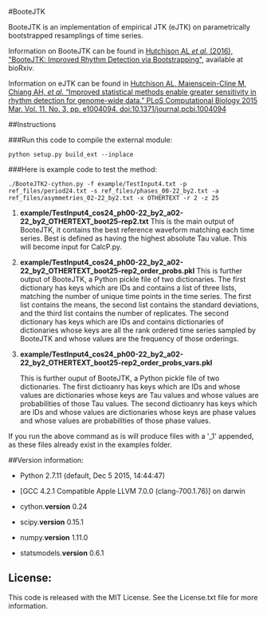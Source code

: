#BooteJTK

BooteJTK is an implementation of empirical JTK (eJTK) on parametrically bootstrapped resamplings of time series.

Information on BooteJTK can be found in [Hutchison AL _et al._ (2016), "BooteJTK: Improved Rhythm Detection via Bootstrapping"](), available at bioRxiv.

Information on eJTK can be found in [Hutchison AL, Maienscein-Cline M, Chiang AH, _et al._ “Improved statistical methods enable greater sensitivity in rhythm detection for genome-wide data.” PLoS Computational Biology 2015 Mar. Vol. 11, No. 3, pp. e1004094. doi:10.1371/journal.pcbi.1004094](http://journals.plos.org/ploscompbiol/article?id=10.1371/journal.pcbi.1004094)


##Instructions

###Run this code to compile the external module:

<pre><code>python setup.py build_ext --inplace</code></pre>


###Here is example code to test the method:

<pre><code>./BooteJTK2-cython.py -f example/TestInput4.txt -p ref_files/period24.txt -s ref_files/phases_00-22_by2.txt -a ref_files/asymmetries_02-22_by2.txt -x OTHERTEXT -r 2 -z 25</code></pre>


1. **example/TestInput4_cos24_ph00-22_by2_a02-22_by2_OTHERTEXT_boot25-rep2.txt**
   This is the main output of BooteJTK, it contains the best reference waveform matching each time series. Best is defined as having the highest absolute Tau value. This will become input for CalcP.py.


2. **example/TestInput4_cos24_ph00-22_by2_a02-22_by2_OTHERTEXT_boot25-rep2_order_probs.pkl**
   This is further output of BooteJTK, a Python pickle file of two dictionaries. The first dictionary has keys which are IDs and contains a list of three lists, matching the number of unique time points in the time series. The first list contains the means, the second list contains the standard deviations, and the third list contains the number of replicates.
   The second dictionary has keys which are IDs and contains dictionaries of dictionaries whose keys are all the rank ordered time series sampled by BooteJTK and whose values are the frequency of those orderings.


3. **example/TestInput4_cos24_ph00-22_by2_a02-22_by2_OTHERTEXT_boot25-rep2_order_probs_vars.pkl**

   This is further ouput of BooteJTK, a Python pickle file of two dictionaries.
   The first dictioanry has keys which are IDs and whose values are dictionaries whose keys are Tau values and whose values are probabilities of those Tau values.
   The second dictioanry has keys which are IDs and whose values are dictionaries whose keys are phase values and whose values are probabilities of those phase values.   


If you run the above command as is will produce files with a '_1' appended, as these files already exist in the examples folder.




##Version information:

* Python 2.7.11 (default, Dec  5 2015, 14:44:47)
* [GCC 4.2.1 Compatible Apple LLVM 7.0.0 (clang-700.1.76)] on darwin

* cython.__version__ 0.24
* scipy.__version__ 0.15.1
* numpy.__version__ 1.11.0
* statsmodels.__version__ 0.6.1

## License:
This code is released with the MIT License. See the License.txt file for more information.
